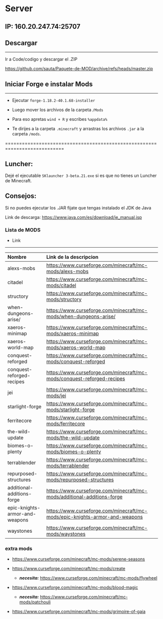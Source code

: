 # Server
 ## IP: 160.20.247.74:25707
## Descargar
------------------------------
Ir a Code/codigo y descargar el .ZIP

https://github.com/sauta/Paquete-de-MOD/archive/refs/heads/master.zip
## Iniciar Forge e instalar Mods
------------------------------
 * Ejecutar ```forge-1.18.2-40.1.68-installer ```

 * Luego mover los archivos de la carpeta ```/Mods```

 * Para eso apretas ```wind + R``` y escribes ```%appdata%```

 * Te dirijes a la carpeta ```.minecraft``` y arrastras los archivos ```.jar``` a la carpeta ```/mods```.

===========================================================================
## Luncher:
Dejé el ejecutable ```SKlauncher 3-beta.21.exe``` si es que no tienes un Luncher de Minecraft.
## Consejos:

Si no puedes ejecutar los .JAR fijate que tengas instalado el JDK de Java

Link de descarga: https://www.java.com/es/download/ie_manual.jsp

### Lista de MODS

* Link
----------------------
| Nombre | Link de la descripcion |
| :-------- | :------- |
|alexs-mobs| https://www.curseforge.com/minecraft/mc-mods/alexs-mobs|
|citadel| https://www.curseforge.com/minecraft/mc-mods/citadel|
|structory| https://www.curseforge.com/minecraft/mc-mods/structory|
|when-dungeons-arise/| https://www.curseforge.com/minecraft/mc-mods/when-dungeons-arise/|
|xaeros-minimap| https://www.curseforge.com/minecraft/mc-mods/xaeros-minimap|
|xaeros-world-map| https://www.curseforge.com/minecraft/mc-mods/xaeros-world-map|
|conquest-reforged| https://www.curseforge.com/minecraft/mc-mods/conquest-reforged|
|conquest-reforged-recipes| https://www.curseforge.com/minecraft/mc-mods/conquest-reforged-recipes|
|jei| https://www.curseforge.com/minecraft/mc-mods/jei|
|starlight-forge| https://www.curseforge.com/minecraft/mc-mods/starlight-forge|
|ferritecore| https://www.curseforge.com/minecraft/mc-mods/ferritecore|
|the-wild-update| https://www.curseforge.com/minecraft/mc-mods/the-wild-update|
|biomes-o-plenty| https://www.curseforge.com/minecraft/mc-mods/biomes-o-plenty|
|terrablender| https://www.curseforge.com/minecraft/mc-mods/terrablender|
|repurposed-structures| https://www.curseforge.com/minecraft/mc-mods/repurposed-structures|
|additional-additions-forge| https://www.curseforge.com/minecraft/mc-mods/additional-additions-forge|
|epic-knights-armor-and-weapons| https://www.curseforge.com/minecraft/mc-mods/epic-knights-armor-and-weapons|
|waystones| https://www.curseforge.com/minecraft/mc-mods/waystones|
### extra mods

   * https://www.curseforge.com/minecraft/mc-mods/serene-seasons

   * https://www.curseforge.com/minecraft/mc-mods/create 
      * ***necesita:*** https://www.curseforge.com/minecraft/mc-mods/flywheel

   * https://www.curseforge.com/minecraft/mc-mods/blood-magic 
      * ***necesita:*** https://www.curseforge.com/minecraft/mc-mods/patchouli

   * https://www.curseforge.com/minecraft/mc-mods/grimoire-of-gaia
